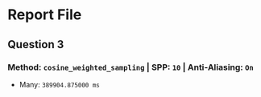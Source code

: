 # Report File
## Question 3
### Method: `cosine_weighted_sampling` | SPP: `10` | Anti-Aliasing: `On`
- Many:  `389904.875000 ms`
